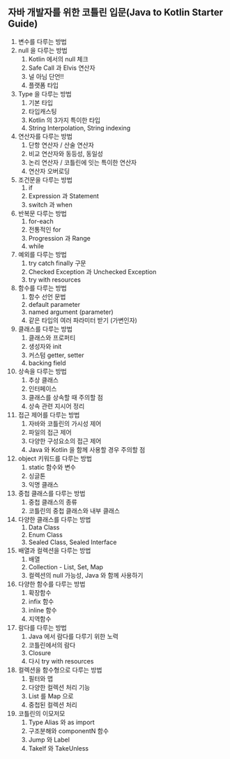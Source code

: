 
## 자바 개발자를 위한 코틀린 입문(Java to Kotlin Starter Guide)

1. 변수를 다루는 방법
2. null 을 다루는 방법
   1. Kotlin 에서의 null 체크
   2. Safe Call 과 Elvis 연산자
   3. 널 아님 단언!!
   4. 플랫폼 타입
3. Type 을 다루는 방법
   1. 기본 타입
   2. 타입캐스팅
   3. Kotlin 의 3가지 특이한 타입
   4. String Interpolation, String indexing
4. 연산자를 다루는 방법
   1. 단항 연산자 / 산술 연산자
   2. 비교 연산자와 동등성, 동일성
   3. 논리 연산자 / 코틀린에 잇는 특이한 연산자
   4. 연산자 오버로딩
5. 조건문을 다루는 방법
   1. if
   2. Expression 과 Statement
   3. switch 과 when
6. 반복문 다루는 방법
   1. for-each
   2. 전통적인 for
   3. Progression 과 Range
   4. while
7. 예외를 다루는 방법
   1. try catch finally 구문
   2. Checked Exception 과 Unchecked Exception
   3. try with resources
8. 함수를 다루는 방법
   1. 함수 선언 문법
   2. default parameter
   3. named argument (parameter)
   4. 같은 타입의 여러 파라미터 받기 (가변인자)
9. 클래스를 다루는 방법
   1. 클래스와 프로퍼티
   2. 생성자와 init
   3. 커스텀 getter, setter
   4. backing field
10. 상속을 다루는 방법
    1. 추상 클래스
    2. 인터페이스
    3. 클래스를 상속할 때 주의할 점
    4. 상속 관련 지시어 정리
11. 접근 제어를 다루는 방법
    1. 자바와 코틀린의 가시성 제어
    2. 파일의 접근 제어
    3. 다양한 구성요소의 접근 제어
    4. Java 와 Kotlin 을 함께 사용할 경우 주의할 점
12. object 키워드를 다루는 방법
    1. static 함수와 변수
    2. 싱글톤
    3. 익명 클래스
13. 중첩 클래스를 다루는 방법
    1. 중첩 클래스의 종류
    2. 코틀린의 중첩 클래스와 내부 클래스
14. 다양한 클래스를 다루는 방법
    1. Data Class
    2. Enum Class
    3. Sealed Class, Sealed Interface
15. 배열과 컬렉션을 다루는 방법
    1. 배열
    2. Collection - List, Set, Map
    3. 컬렉션의 null 가능성, Java 와 함께 사용하기
16. 다양한 함수를 다루는 방법
    1. 확장함수
    2. infix 함수
    3. inline 함수
    4. 지역함수
17. 람다를 다루는 방법
    1. Java 에서 람다를 다루기 위한 노력
    2. 코틀린에서의 람다
    3. Closure
    4. 다시 try with resources
18. 컬렉션을 함수형으로 다루는 방법
    1. 필터와 맵
    2. 다양한 컬렉션 처리 기능
    3. List 를 Map 으로
    4. 중첩된 컬렉션 처리
19. 코틀린의 이모저모
    1. Type Alias 와 as import
    2. 구조분해와 componentN 함수
    3. Jump 와 Label
    4. Takelf 와 TakeUnless